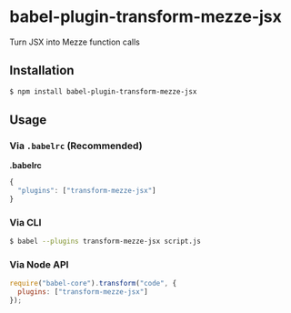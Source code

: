 # babel-plugin-transform-mezze-jsx

Turn JSX into Mezze function calls

## Installation

```sh
$ npm install babel-plugin-transform-mezze-jsx
```

## Usage

### Via `.babelrc` (Recommended)

**.babelrc**

```js
{
  "plugins": ["transform-mezze-jsx"]
}
```

### Via CLI

```sh
$ babel --plugins transform-mezze-jsx script.js
```

### Via Node API

```javascript
require("babel-core").transform("code", {
  plugins: ["transform-mezze-jsx"]
});
```
